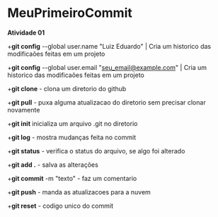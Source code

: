 # **MeuPrimeiroCommit**
**Atividade 01**


+**git config** --global user.name "Luiz Eduardo"            | Cria um historico das modificaões feitas em um projeto

+**git config** --global user.email "seu_email@example.com"  |  Cria um historico das modificaões feitas em um projeto


+**git clone** - clona um diretorio do github

+**git pull** - puxa alguma atualizacao do diretorio sem precisar clonar novamente

+**git init** inicializa um arquivo .git no diretorio

+**git log** - mostra mudanças feita no commit

+**git status** - verifica o status do arquivo, se algo foi alterado

+**git add .** - salva as alterações 

+**git commit** -m "texto" - faz um comentario 


+**git push** - manda as atualizacoes para a nuvem

+**git reset** - codigo unico do commit  